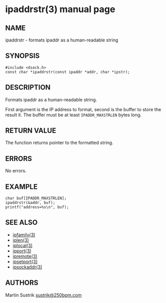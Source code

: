 # ipaddrstr(3) manual page

## NAME

ipaddrstr - formats ipaddr as a human-readable string

## SYNOPSIS

```
#include <dsock.h>
const char *ipaddrstr(const ipaddr *addr, char *ipstr);
```

## DESCRIPTION

Formats ipaddr as a human-readable string.

First argument is the IP address to format, second is the buffer to store the result it. The buffer must be at least `IPADDR_MAXSTRLEN` bytes long.

## RETURN VALUE

The function returns pointer to the formatted string.

## ERRORS

No errors.

## EXAMPLE

```
char buf[IPADDR_MAXSTRLEN];
ipaddrstr(&addr, buf);
printf("address=%s\n", buf);
```

## SEE ALSO

* [ipfamily(3)](ipfamily.html)
* [iplen(3)](iplen.html)
* [iplocal(3)](iplocal.html)
* [ipport(3)](ipport.html)
* [ipremote(3)](ipremote.html)
* [ipsetport(3)](ipsetport.html)
* [ipsockaddr(3)](ipsockaddr.html)

## AUTHORS

Martin Sustrik <sustrik@250bpm.com>

